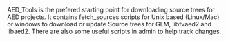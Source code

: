 
AED_Tools is the prefered starting point for downloading source trees for AED projects. It contains
fetch_sources scripts for Unix based (Linux/Mac) or windows to download or update Source trees for
GLM, libfvaed2 and libaed2. There are also some useful scripts in admin to help track changes.
